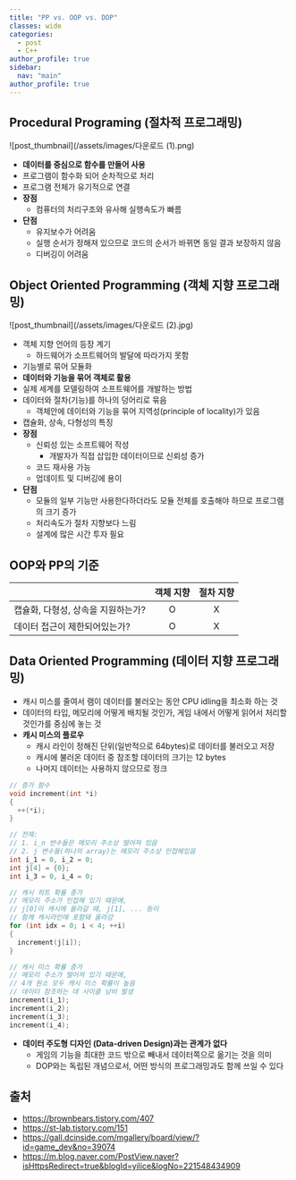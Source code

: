 ```yaml
---
title: "PP vs. OOP vs. DOP"
classes: wide
categories: 
  - post
  - C++
author_profile: true
sidebar:
  nav: "main"
author_profile: true
---
```


## Procedural Programing (절차적 프로그래밍)
![post_thumbnail](/assets/images/다운로드 (1).png)
* **데이터를 중심으로 함수를 만들어 사용**
* 프로그램이 함수화 되어 순차적으로 처리
* 프로그램 전체가 유기적으로 연결
* **장점**
  * 컴퓨터의 처리구조와 유사해 실행속도가 빠름
* **단점**
  * 유지보수가 어려움
  * 실행 순서가 정해져 있으므로 코드의 순서가 바뀌면 동일 결과 보장하지 않음
  * 디버깅이 어려움

## Object Oriented Programming (객체 지향 프로그래밍)
![post_thumbnail](/assets/images/다운로드 (2).jpg)
* 객체 지향 언어의 등장 계기
  * 하드웨어가 소프트웨어의 발달에 따라가지 못함
* 기능별로 묶어 모듈화
* **데이터와 기능을 묶어 객체로 활용**
* 실제 세계를 모델링하여 소프트웨어를 개발하는 방법
* 데이터와 절차(기능)를 하나의 덩어리로 묶음
  * 객체안에 데이터와 기능을 묶어 지역성(principle of locality)가 있음
* 캡슐화, 상속, 다형성의 특징
* **장점**
  * 신뢰성 있는 소프트웨어 작성
    * 개발자가 직접 삽입한 데이터이므로 신뢰성 증가
  * 코드 재사용 가능
  * 업데이트 및 디버깅에 용이
* **단점**
  * 모듈의 일부 기능만 사용한다하더라도 모듈 전체를 호출해야 하므로 프로그램의 크기 증가
  * 처리속도가 절차 지향보다 느림
  * 설계에 많은 시간 투자 필요

## OOP와 PP의 기준

||객체 지향|절차 지향|
|:---|:---:|:---:|
|캡슐화, 다형성, 상속을 지원하는가?|O|X|
|데이터 접근이 제한되어있는가?|O|X|

## Data Oriented Programming (데이터 지향 프로그래밍)
* 캐시 미스를 줄여서 램이 데이터를 불러오는 동안 CPU idling을 최소화 하는 것
* 데이터의 타입, 메모리에 어떻게 배치될 것인가, 게임 내에서 어떻게 읽어서 처리할 것인가를 중심에 놓는 것
* **캐시 미스의 플로우**
  * 캐시 라인이 정해진 단위(일반적으로 64bytes)로 데이터를 불러오고 저장
  * 캐시에 불러온 데이터 중 참조할 데이터의 크기는 12 bytes
  * 나머지 데이터는 사용하지 않으므로 정크

```c++
// 증가 함수
void increment(int *i)
{
  ++(*i);
}

// 전제:
// 1. i_n 뱐수들은 메모리 주소상 떨어져 있음
// 2. j 변수들(하나의 array)는 메모리 주소상 인접해있음
int i_1 = 0, i_2 = 0; 
int j[4] = {0};
int i_3 = 0, i_4 = 0;

// 캐시 히트 확률 증가
// 메모리 주소가 인접해 있기 때문에,
// j[0]이 캐시에 올라갈 때, j[1], ... 등이
// 함께 캐시라인에 포함돼 올라감
for (int idx = 0; i < 4; ++i)
{
  increment(j[i]);
}

// 캐시 미스 확률 증가
// 메모리 주소가 떨어져 있기 때문에,
// 4개 원소 모두 캐시 미스 확률이 높음
// 데이터 참조하는 데 사이클 낭비 발생
increment(i_1);
increment(i_2);
increment(i_3);
increment(i_4);
```
* **데이터 주도형 디자인 (Data-driven Design)과는 관계가 없다**
  * 게임의 기능을 최대한 코드 밖으로 빼내서 데이터쪽으로 옮기는 것을 의미
  * DOP와는 독립된 개념으로서, 어떤 방식의 프로그래밍과도 함께 쓰일 수 있다

## 출처
* <https://brownbears.tistory.com/407>
* <https://st-lab.tistory.com/151>
* <https://gall.dcinside.com/mgallery/board/view/?id=game_dev&no=39074>
* <https://m.blog.naver.com/PostView.naver?isHttpsRedirect=true&blogId=yilice&logNo=221548434909>